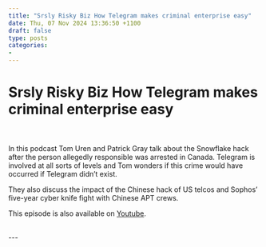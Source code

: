 ```yaml
---
title: "Srsly Risky Biz How Telegram makes criminal enterprise easy"
date: Thu, 07 Nov 2024 13:36:50 +1100
draft: false
type: posts
categories: 
- 
---
```

# Srsly Risky Biz How Telegram makes criminal enterprise easy

<br/>

<br/>
In this podcast Tom Uren and Patrick Gray talk about the Snowflake hack after the person allegedly responsible was arrested in Canada. Telegram is involved at all sorts of levels and Tom wonders if this crime would have occurred if Telegram didn’t exist.

They also discuss the impact of the Chinese hack of US telcos and Sophos’ five-year cyber knife fight with Chinese APT crews.

This episode is also available on [Youtube](https://youtu.be/CsS_AgifrmU).

<br/>
---
